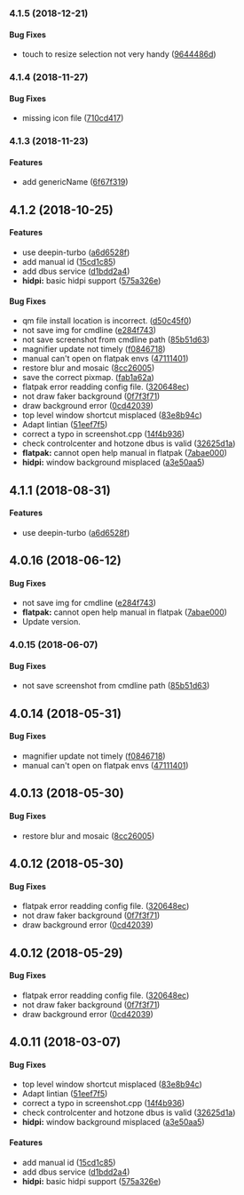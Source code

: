 <a name="4.1.5"></a>
### 4.1.5 (2018-12-21)


#### Bug Fixes

*   touch to resize selection not very handy ([9644486d](https://github.com/linuxdeepin/deepin-screenshot/commit/9644486defd0e45fd070cf4b69ef3c636e468e10))



<a name="4.1.4"></a>
### 4.1.4 (2018-11-27)


#### Bug Fixes

*   missing icon file ([710cd417](https://github.com/linuxdeepin/deepin-screenshot/commit/710cd4175a6455c182b251a34ddb976f582600b9))



<a name="4.1.3"></a>
### 4.1.3 (2018-11-23)


#### Features

*   add genericName ([6f67f319](https://github.com/linuxdeepin/deepin-screenshot/commit/6f67f319c9188e145233c3fe6c4030e577c97b5a))



<a name="4.1.2"></a>
## 4.1.2 (2018-10-25)


#### Features

*   use deepin-turbo ([a6d6528f](a6d6528f))
*   add manual id ([15cd1c85](15cd1c85))
*   add dbus service ([d1bdd2a4](d1bdd2a4))
* **hidpi:**  basic hidpi support ([575a326e](575a326e))

#### Bug Fixes

*   qm file install location is incorrect. ([d50c45f0](d50c45f0))
*   not save img for cmdline ([e284f743](e284f743))
*   not save screenshot from cmdline path ([85b51d63](85b51d63))
*   magnifier update not timely ([f0846718](f0846718))
*   manual can't open on flatpak envs ([47111401](47111401))
*   restore blur and mosaic ([8cc26005](8cc26005))
*   save the correct pixmap. ([fab1a62a](fab1a62a))
*   flatpak error readding config file. ([320648ec](320648ec))
*   not draw faker background ([0f7f3f71](0f7f3f71))
*   draw background error ([0cd42039](0cd42039))
*   top level window shortcut misplaced ([83e8b94c](83e8b94c))
*   Adapt lintian ([51eef7f5](51eef7f5))
*   correct a typo in screenshot.cpp ([14f4b936](14f4b936))
*   check controlcenter and hotzone dbus is valid ([32625d1a](32625d1a))
* **flatpak:**  cannot open help manual in flatpak ([7abae000](7abae000))
* **hidpi:**  window background misplaced ([a3e50aa5](a3e50aa5))



<a name="4.1.0"></a>
## 4.1.1 (2018-08-31)


#### Features

*   use deepin-turbo ([a6d6528f](a6d6528f))

<a name="4.0.16"></a>
## 4.0.16 (2018-06-12)

#### Bug Fixes

*   not save img for cmdline ([e284f743](e284f743))
* **flatpak:**  cannot open help manual in flatpak ([7abae000](7abae000))
*   Update version.


<a name="4.0.15"></a>
### 4.0.15 (2018-06-07)


#### Bug Fixes

*   not save screenshot from cmdline path ([85b51d63](85b51d63))

<a name="4.0.14"></a>
## 4.0.14 (2018-05-31)


#### Bug Fixes

*   magnifier update not timely ([f0846718](f0846718))
*   manual can't open on flatpak envs ([47111401](47111401))



<a name="4.0.13"></a>
## 4.0.13 (2018-05-30)


#### Bug Fixes

*   restore blur and mosaic ([8cc26005](8cc26005))



<a name="4.0.12"></a>
## 4.0.12 (2018-05-30)


#### Bug Fixes

*   flatpak error readding config file. ([320648ec](320648ec))
*   not draw faker background ([0f7f3f71](0f7f3f71))
*   draw background error ([0cd42039](0cd42039))



<a name="4.0.12"></a>
## 4.0.12 (2018-05-29)


#### Bug Fixes

*   flatpak error readding config file. ([320648ec](320648ec))
*   not draw faker background ([0f7f3f71](0f7f3f71))
*   draw background error ([0cd42039](0cd42039))



<a name="4.0.11"></a>
## 4.0.11 (2018-03-07)


#### Bug Fixes

*   top level window shortcut misplaced ([83e8b94c](83e8b94c))
*   Adapt lintian ([51eef7f5](51eef7f5))
*   correct a typo in screenshot.cpp ([14f4b936](14f4b936))
*   check controlcenter and hotzone dbus is valid ([32625d1a](32625d1a))
* **hidpi:**  window background misplaced ([a3e50aa5](a3e50aa5))

#### Features

*   add manual id ([15cd1c85](15cd1c85))
*   add dbus service ([d1bdd2a4](d1bdd2a4))
* **hidpi:**  basic hidpi support ([575a326e](575a326e))

